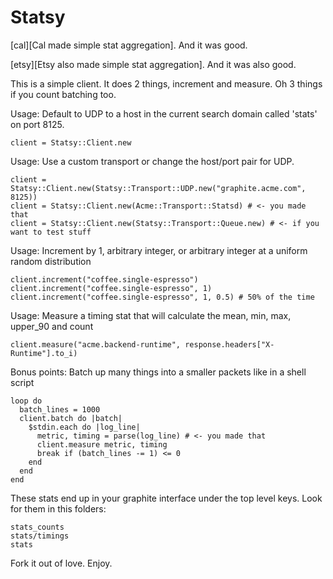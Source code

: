 # Statsy

[cal][Cal made simple stat aggregation].  And it was good.

[etsy][Etsy also made simple stat aggregation].  And it was also good.

This is a simple client.  It does 2 things, increment and measure.  Oh 3 things if you count batching too.

Usage: Default to UDP to a host in the current search domain called 'stats' on port 8125.

    client = Statsy::Client.new

Usage: Use a custom transport or change the host/port pair for UDP.

    client = Statsy::Client.new(Statsy::Transport::UDP.new("graphite.acme.com", 8125))
    client = Statsy::Client.new(Acme::Transport::Statsd) # <- you made that
    client = Statsy::Client.new(Statsy::Transport::Queue.new) # <- if you want to test stuff

Usage: Increment by 1, arbitrary integer, or arbitrary integer at a uniform random distribution

    client.increment("coffee.single-espresso")
    client.increment("coffee.single-espresso", 1)
    client.increment("coffee.single-espresso", 1, 0.5) # 50% of the time

Usage: Measure a timing stat that will calculate the mean, min, max, upper\_90 and count

    client.measure("acme.backend-runtime", response.headers["X-Runtime"].to_i)

Bonus points: Batch up many things into a smaller packets like in a shell script

    loop do
      batch_lines = 1000
      client.batch do |batch|
        $stdin.each do |log_line|
          metric, timing = parse(log_line) # <- you made that
          client.measure metric, timing
          break if (batch_lines -= 1) <= 0
        end
      end
    end

These stats end up in your graphite interface under the top level keys. Look for them in this folders:

    stats_counts
    stats/timings
    stats

Fork it out of love.  Enjoy.

[cal]:http://code.flickr.com/blog/2008/10/27/counting-timing/
[etsy]:http://codeascraft.etsy.com/2011/02/15/measure-anything-measure-everything/


